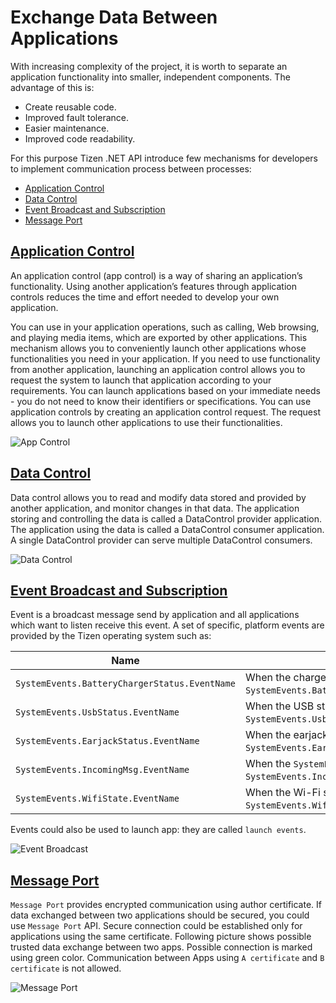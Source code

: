 # Exchange Data Between Applications

With increasing complexity of the project, it is worth to separate an application functionality into smaller, independent components.
The advantage of this is: 
- Create reusable code.
- Improved fault tolerance.
- Easier maintenance.
- Improved code readability.

For this purpose Tizen .NET API introduce few mechanisms for developers to implement communication process between processes:
- [Application Control](./01_app_control.md)
- [Data Control](./02_data_control.md)
- [Event Broadcast and Subscription](./03_event.md)
- [Message Port](./04_message_port.md)


## [Application Control](./01_app_control.md)

An application control (app control) is a way of sharing an application’s functionality. Using another application’s features through application controls reduces the time and effort needed to develop your own application.

You can use in your application operations, such as calling, Web browsing, and playing media items, which are exported by other applications. This mechanism allows you to conveniently launch other applications whose functionalities you need in your application. If you need to use functionality from another application, launching an application control allows you to request the system to launch that application according to your requirements. You can launch applications based on your immediate needs - you do not need to know their identifiers or specifications. You can use application controls by creating an application control request. The request allows you to launch other applications to use their functionalities.

![App Control](./media/00_app_ctrl.gif)

## [Data Control](./02_data_control.md)

Data control allows you to read and modify data stored and provided by another application, and monitor changes in that data. The application storing and controlling the data is called a DataControl provider application. The application using the data is called a DataControl consumer application. A single DataControl provider can serve multiple DataControl consumers.

![Data Control](./media/00_data_ctrl.png)

## [Event Broadcast and Subscription](./03_event.md)

Event is a broadcast message send by application and all applications which want to listen receive this event. A set of specific, platform events are provided by the Tizen operating system such as: 

| Name                                     | Condition                                |
|------------------------------------------|------------------------------------------|
| `SystemEvents.BatteryChargerStatus.EventName` | When the charger state is `SystemEvents.BatteryChargerStatus.StatusValueConnected`. |
| `SystemEvents.UsbStatus.EventName`         | When the USB state is `SystemEvents.UsbStatus.StatusValueConnected`.     |
| `SystemEvents.EarjackStatus.EventName`     | When the earjack state is `SystemEvents.EarjackStatus.StatusValueConnected`. |
| `SystemEvents.IncomingMsg.EventName`       | When the `SystemEvents.IncomingMsg.TypeKey` and `SystemEvents.IncomingMsg.IdKey` exist.  |
| `SystemEvents.WifiState.EventName`         | When the Wi-Fi state is `SystemEvents.WifiState.StateValueConnected`.   |

Events could also be used to launch app: they are called `launch events`. 

![Event Broadcast](./media/00_event.png)

## [Message Port](./04_message_port.md)

`Message Port` provides encrypted communication using author certificate. If data exchanged between two applications should be secured, you could use `Message Port` API. Secure connection could be established only for applications using the same certificate. Following picture shows possible trusted data exchange between two apps. Possible connection is marked using green color. Communication between Apps using `A certificate` and `B certificate` is not allowed.

![Message Port](./media/00_msgport.png)

